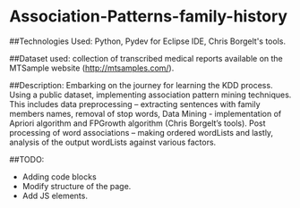 # Association-Patterns-family-history
##Technologies Used: 
Python, Pydev for Eclipse IDE, Chris Borgelt's tools.

##Dataset used: 
collection of transcribed medical reports available on the MTSample website (http://mtsamples.com/).

##Description:
Embarking on the journey for learning the KDD process. Using a public dataset, implementing association pattern mining techniques. This includes data preprocessing – extracting sentences with family members names, removal of stop words, Data Mining - implementation of Apriori algorithm and FPGrowth algorithm (Chris Borgelt’s tools). Post processing of word associations – making ordered wordLists and lastly, analysis of the output wordLists against various factors.

##TODO:
* Adding code blocks
* Modify structure of the page.
* Add JS elements.
